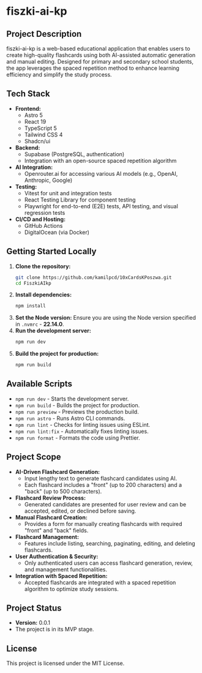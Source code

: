 # fiszki-ai-kp


## Project Description

fiszki-ai-kp is a web-based educational application that enables users to create high-quality flashcards using both AI-assisted automatic generation and manual editing. Designed for primary and secondary school students, the app leverages the spaced repetition method to enhance learning efficiency and simplify the study process.

## Tech Stack

- **Frontend:**
  - Astro 5
  - React 19
  - TypeScript 5
  - Tailwind CSS 4
  - Shadcn/ui
- **Backend:**
  - Supabase (PostgreSQL, authentication)
  - Integration with an open-source spaced repetition algorithm
- **AI Integration:**
  - Openrouter.ai for accessing various AI models (e.g., OpenAI, Anthropic, Google)
- **Testing:**
  - Vitest for unit and integration tests
  - React Testing Library for component testing
  - Playwright for end-to-end (E2E) tests, API testing, and visual regression tests
- **CI/CD and Hosting:**
  - GitHub Actions
  - DigitalOcean (via Docker)

## Getting Started Locally

1. **Clone the repository:**
   ```bash
   git clone https://github.com/kamilpcd/10xCardsKPoszwa.git
   cd FiszkiAIkp
   ```
2. **Install dependencies:**
   ```bash
   npm install
   ```
3. **Set the Node version:**
   Ensure you are using the Node version specified in `.nvmrc` - **22.14.0**.
4. **Run the development server:**
   ```bash
   npm run dev
   ```
5. **Build the project for production:**
   ```bash
   npm run build
   ```

## Available Scripts

- `npm run dev` - Starts the development server.
- `npm run build` - Builds the project for production.
- `npm run preview` - Previews the production build.
- `npm run astro` - Runs Astro CLI commands.
- `npm run lint` - Checks for linting issues using ESLint.
- `npm run lint:fix` - Automatically fixes linting issues.
- `npm run format` - Formats the code using Prettier.

## Project Scope

- **AI-Driven Flashcard Generation:**
  - Input lengthy text to generate flashcard candidates using AI.
  - Each flashcard includes a "front" (up to 200 characters) and a "back" (up to 500 characters).
- **Flashcard Review Process:**
  - Generated candidates are presented for user review and can be accepted, edited, or declined before saving.
- **Manual Flashcard Creation:**
  - Provides a form for manually creating flashcards with required "front" and "back" fields.
- **Flashcard Management:**
  - Features include listing, searching, paginating, editing, and deleting flashcards.
- **User Authentication & Security:**
  - Only authenticated users can access flashcard generation, review, and management functionalities.
- **Integration with Spaced Repetition:**
  - Accepted flashcards are integrated with a spaced repetition algorithm to optimize study sessions.

## Project Status

- **Version:** 0.0.1
- The project is in its MVP stage.

## License

This project is licensed under the MIT License.
